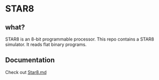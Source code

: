 # STAR8
## what?
STAR8 is an 8-bit programmable processor.
This repo contains a STAR8 simulator. It reads flat binary programs.

## Documentation
Check out [Star8.md](Star8.md)

